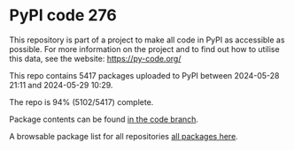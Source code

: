 # PyPI code 276

This repository is part of a project to make all code in PyPI as accessible as possible. For more information 
on the project and to find out how to utilise this data, see the website: https://py-code.org/

This repo contains 5417 packages uploaded to PyPI between 
2024-05-28 21:11 and 2024-05-29 10:29.

The repo is 94% (5102/5417) complete.

Package contents can be found [in the code branch](https://github.com/pypi-data/pypi-mirror-276/tree/code/packages).

A browsable package list for all repositories [all packages here](https://py-code.org/repositories/pypi-mirror-276).


